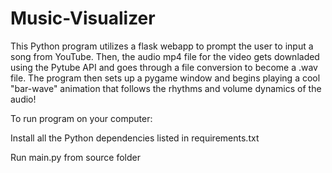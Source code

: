 # Music-Visualizer
This Python program utilizes a flask webapp to prompt the user to input a song from YouTube.
Then, the audio mp4 file for the video gets downladed using the Pytube API and goes through a file conversion to become a .wav file. 
The program then sets up a pygame window and begins playing a cool "bar-wave" animation that follows the rhythms and volume dynamics of the audio!


To run program on your computer:

Install all the Python dependencies listed in requirements.txt

Run main.py from source folder
